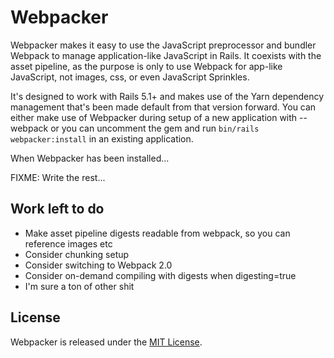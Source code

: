 # Webpacker

Webpacker makes it easy to use the JavaScript preprocessor and bundler Webpack
to manage application-like JavaScript in Rails. It coexists with the asset pipeline,
as the purpose is only to use Webpack for app-like JavaScript, not images, css, or
even JavaScript Sprinkles.

It's designed to work with Rails 5.1+ and makes use of the Yarn dependency management
that's been made default from that version forward. You can either make use of Webpacker
during setup of a new application with --webpack or you can uncomment the gem and run
`bin/rails webpacker:install` in an existing application.

When Webpacker has been installed...

FIXME: Write the rest...

## Work left to do

- Make asset pipeline digests readable from webpack, so you can reference images etc
- Consider chunking setup
- Consider switching to Webpack 2.0
- Consider on-demand compiling with digests when digesting=true
- I'm sure a ton of other shit

## License
Webpacker is released under the [MIT License](http://www.opensource.org/licenses/MIT).
